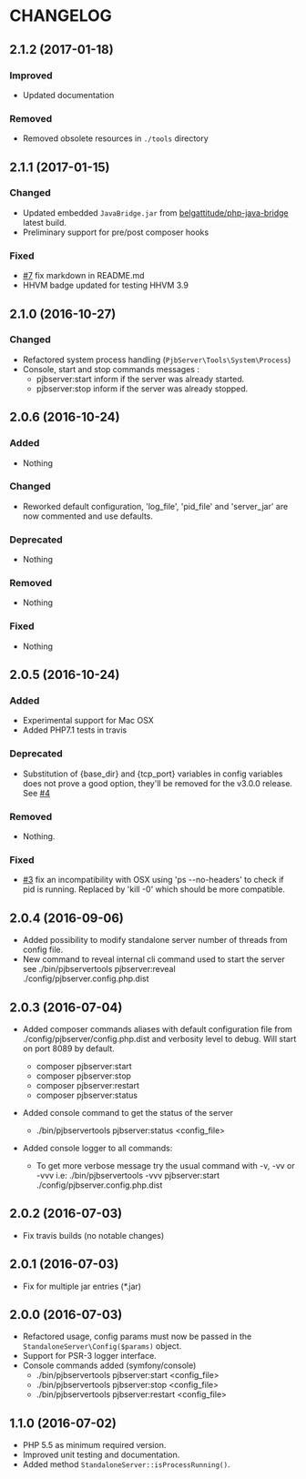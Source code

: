 # CHANGELOG

## 2.1.2 (2017-01-18)

### Improved

- Updated documentation

### Removed

- Removed obsolete resources in `./tools` directory

## 2.1.1 (2017-01-15)

### Changed

- Updated embedded `JavaBridge.jar` from [belgattitude/php-java-bridge](https://github.com/belgattitude/php-java-bridge) latest build. 
- Preliminary support for pre/post composer hooks

### Fixed

- [#7](https://github.com/belgattitude/pjbserver-tools/pull/7) fix markdown in README.md
- HHVM badge updated for testing HHVM 3.9


## 2.1.0 (2016-10-27)

### Changed

- Refactored system process handling (`PjbServer\Tools\System\Process`)
- Console, start and stop commands messages :
  - pjbserver:start inform if the server was already started.
  - pjbserver:stop inform if the server was already stopped.

## 2.0.6 (2016-10-24)

### Added

- Nothing

### Changed

- Reworked default configuration, 'log_file', 'pid_file' and 'server_jar' are now 
  commented and use defaults.

### Deprecated

- Nothing

### Removed

- Nothing

### Fixed

- Nothing


## 2.0.5 (2016-10-24)

### Added

- Experimental support for Mac OSX
- Added PHP7.1 tests in travis

### Deprecated

- Substitution of {base_dir} and {tcp_port} variables in config variables does not prove
  a good option, they'll be removed for the v3.0.0 release. See
  [#4](https://github.com/belgattitude/pjbserver-tools/issues/4)

### Removed

- Nothing.

### Fixed

- [#3](https://github.com/belgattitude/pjbserver-tools/issues/3) fix an
  incompatibility with OSX using 'ps --no-headers' to check if pid is running.
  Replaced by 'kill -0' which should be more compatible.


## 2.0.4 (2016-09-06)

- Added possibility to modify standalone server number of threads from config file.
- New command to reveal internal cli command used to start the server
  see ./bin/pjbservertools pjbserver:reveal ./config/pjbserver.config.php.dist

## 2.0.3 (2016-07-04)

- Added composer commands aliases with default configuration file
  from ./config/pjbserver/config.php.dist and verbosity level to debug.
  Will start on port 8089 by default.
    - composer pjbserver:start
    - composer pjbserver:stop
    - composer pjbserver:restart
    - composer pjbserver:status

- Added console command to get the status of the server
  - ./bin/pjbservertools pjbserver:status <config_file>
- Added console logger to all commands:
  - To get more verbose message try the usual command with -v, -vv or -vvv
    i.e: ./bin/pjbservertools -vvv pjbserver:start ./config/pjbserver.config.php.dist
  
## 2.0.2 (2016-07-03)

- Fix travis builds (no notable changes)

## 2.0.1 (2016-07-03)

- Fix for multiple jar entries (*.jar)

## 2.0.0 (2016-07-03)

- Refactored usage, config params must now be passed in the `StandaloneServer\Config($params)` object.
- Support for PSR-3 logger interface.
- Console commands added (symfony/console)
  - ./bin/pjbservertools pjbserver:start <config_file>
  - ./bin/pjbservertools pjbserver:stop <config_file>
  - ./bin/pjbservertools pjbserver:restart <config_file>
  


## 1.1.0 (2016-07-02)

- PHP 5.5 as minimum required version.
- Improved unit testing and documentation.
- Added method `StandaloneServer::isProcessRunning()`.


